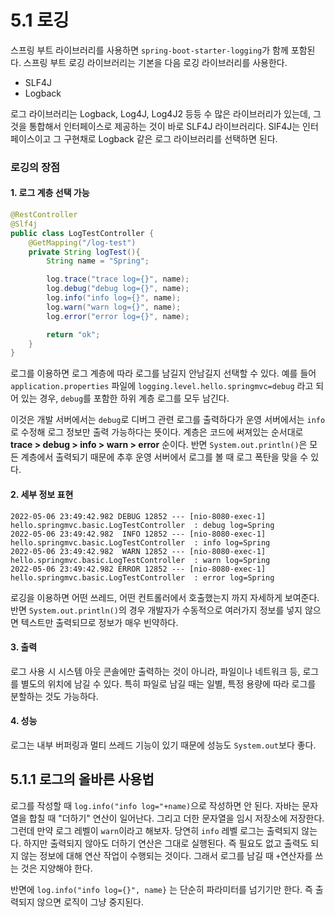 # 5.1 로깅

스프링 부트 라이브러리를 사용하면 `spring-boot-starter-logging`가 함께 포함된다. 스프링 부트 로깅 라이브러리는 기본을 다음 로깅 라이브러리를 사용한다.

- SLF4J
- Logback

로그 라이브러리는 Logback, Log4J, Log4J2 등등 수 많은 라이브러리가 있는데, 그것을 통합해서 인터페이스로 제공하는 것이 바로 SLF4J 라이브러리다.
SlF4J는 인터페이스이고 그 구현채로 Logback 같은 로그 라이브러리를 선택하면 된다.


### 로깅의 장점

#### 1. 로그 계층 선택 가능

```java
@RestController
@Slf4j
public class LogTestController {
    @GetMapping("/log-test")
    private String logTest(){
        String name = "Spring";

        log.trace("trace log={}", name);
        log.debug("debug log={}", name);
        log.info("info log={}", name);
        log.warn("warn log={}", name);
        log.error("error log={}", name);

        return "ok";
    }
}
```

로그를 이용하면 로그 계층에 따라 로그를 남길지 안남길지 선택할 수 있다. 예를 들어 `application.properties` 파일에 `logging.level.hello.springmvc=debug`
라고 되어 있는 경우, `debug`를 포함한 하위 계층 로그를 모두 남긴다.

이것은 개발 서버에서는 `debug`로 디버그 관련 로그를 출력하다가 운영 서버에서는 `info`로 수정해 로그 정보만 출력 가능하다는 뜻이다.
계층은 코드에 써져있는 순서대로 **trace > debug > info > warn > error** 순이다. 반면 `System.out.println()`은 모든 계층에서 출력되기 때문에
추후 운영 서버에서 로그를 볼 때 로그 폭탄을 맞을 수 있다.

#### 2. 세부 정보 표현

```text
2022-05-06 23:49:42.982 DEBUG 12852 --- [nio-8080-exec-1] hello.springmvc.basic.LogTestController  : debug log=Spring
2022-05-06 23:49:42.982  INFO 12852 --- [nio-8080-exec-1] hello.springmvc.basic.LogTestController  : info log=Spring
2022-05-06 23:49:42.982  WARN 12852 --- [nio-8080-exec-1] hello.springmvc.basic.LogTestController  : warn log=Spring
2022-05-06 23:49:42.982 ERROR 12852 --- [nio-8080-exec-1] hello.springmvc.basic.LogTestController  : error log=Spring
```

로깅을 이용하면 어떤 쓰레드, 어떤 컨트롤러에서 호출했는지 까지 자세하게 보여준다. 반면 `System.out.println()`의 경우 개발자가 수동적으로
여러가지 정보를 넣지 않으면 텍스트만 출력되므로 정보가 매우 빈약하다.

#### 3. 출력

로그 사용 시 시스템 아웃 콘솔에만 출력하는 것이 아니라, 파일이나 네트워크 등, 로그를 별도의 위치에 남길 수 있다. 특히 파일로 남길 때는 일별,
특정 용량에 따라 로그를 분할하는 것도 가능하다.

#### 4. 성능

로그는 내부 버퍼링과 멀티 쓰레드 기능이 있기 때문에 성능도 `System.out`보다 좋다.

## 5.1.1 로그의 올바른 사용법

로그를 작성할 때 `log.info("info log="+name)`으로 작성하면 안 된다. 자바는 문자열을 합칠 때 "더하기" 연산이 일어난다. 그리고 더한 문자열을
임시 저장소에 저장한다. 그런데 만약 로그 레벨이 `warn`이라고 해보자. 당연히 `info` 레벨 로그는 출력되지 않는다. 하지만 출력되지 않아도 더하기
연산은 그대로 실행된다. 즉 필요도 없고 출력도 되지 않는 정보에 대해 연산 작업이 수행되는 것이다. 그래서 로그를 남길 때 `+`연산자를 쓰는 것은 지양해야 한다.

반면에 `log.info("info log={}", name}` 는 단순히 파라미터를 넘기기만 한다. 즉 출력되지 않으면 로직이 그냥 중지된다.


